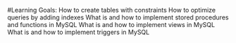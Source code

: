 #Learning Goals:
How to create tables with constraints
How to optimize queries by adding indexes
What is and how to implement stored procedures and functions in MySQL
What is and how to implement views in MySQL
What is and how to implement triggers in MySQL
